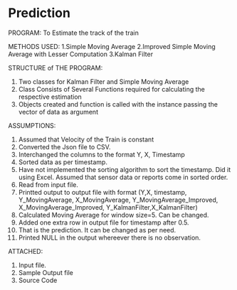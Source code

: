 # Prediction
PROGRAM:
To Estimate the track of the train

METHODS USED:
1.Simple Moving Average
2.Improved Simple Moving Average with Lesser Computation
3.Kalman Filter

STRUCTURE of THE PROGRAM:
1. Two classes for Kalman Filter and Simple Moving Average
2. Class Consists of Several Functions required for calculating the respective estimation
3. Objects created and function is called with the instance passing the vector of data as argument

ASSUMPTIONS:
1. Assumed that Velocity of the Train is constant
2. Converted the Json file to CSV.
3. Interchanged the columns to the format Y, X, Timestamp
4. Sorted data as per timestamp.
5. Have not implemented the sorting algorithm to sort the timestamp. Did it using Excel. 
Assumed that sensor data or reports come in sorted order.
6. Read from input file.
7. Printted output to output file with format 
(Y,X, timestamp, Y_MovingAverage, X_MovingAverage, Y_MovingAverage_Improved, X_MovingAverage_Improved, Y_KalmanFilter,X_KalmanFilter)
8. Calculated Moving Average for window size=5. Can be changed.
9. Added one extra row in output file for timestamp after 0.5.
10. That is the prediction. It can be changed as per need.
11. Printed NULL in the output whereever there is no observation.

ATTACHED:
1. Input file.
2. Sample Output file
3. Source Code
